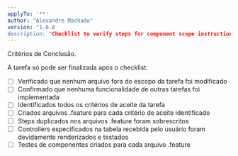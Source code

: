 ```yaml
---
applyTo: '**'
author: "Alexandre Machado"
version: "1.0.0
description: "Checklist to verify steps for component scope instructions"
---
```


<checklist>
Critérios de Conclusão.
 
A tarefa só pode ser finalizada após o checklist:
 
- [ ] Verificado que nenhum arquivo fora do escopo da tarefa foi modificado
- [ ] Confirmado que nenhuma funcionalidade de outras tarefas foi implementada
- [ ] Identificados todos os critérios de aceite da tarefa
- [ ] Criados arquivos .feature para cada critério de aceite identificado
- [ ] Steps duplicados nos arquivos .feature foram sobrescritos
- [ ] Controllers especificados na tabela recebida pelo usuário foram devidamente renderizados e testados
- [ ] Testes de componentes criados para cada arquivo .feature
</checklist>
